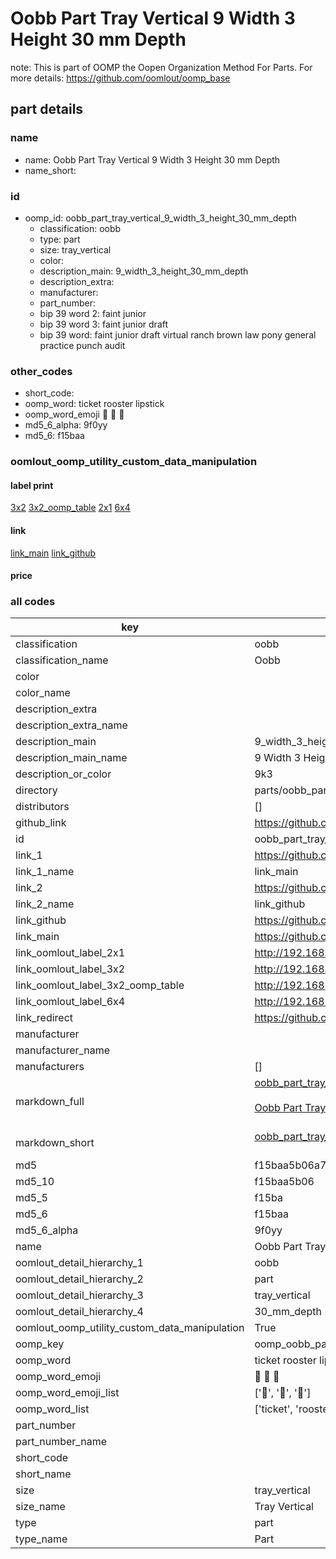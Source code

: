 # Oobb Part Tray Vertical 9 Width 3 Height 30 mm Depth  

note: This is part of OOMP the Oopen Organization Method For Parts. For more details: https://github.com/oomlout/oomp_base

##  part details
  







### name
* name: Oobb Part Tray Vertical 9 Width 3 Height 30 mm Depth
* name_short: 
### id
* oomp_id: oobb_part_tray_vertical_9_width_3_height_30_mm_depth
  * classification: oobb
  * type: part
  * size: tray_vertical
  * color: 
  * description_main: 9_width_3_height_30_mm_depth
  * description_extra: 
  * manufacturer: 
  * part_number: 
  * bip 39 word 2: faint junior
  * bip 39 word 3: faint junior draft
  * bip 39 word: faint junior draft virtual ranch brown law pony general practice punch audit

### other_codes
* short_code: 
* oomp_word: ticket rooster lipstick
* oomp_word_emoji :ticket: :rooster: :lipstick:
* md5_6_alpha: 9f0yy
* md5_6: f15baa






### oomlout_oomp_utility_custom_data_manipulation
#### label print
[3x2](http://192.168.1.245:1112/?label=oomp%209f0yy)
[3x2_oomp_table](http://192.168.1.108:1112/?label=oomp%209f0yy)
[2x1](http://192.168.1.242:1112/?label=oomp%209f0yy)
[6x4](http://192.168.1.55:1112/?label=oomp%209f0yy)    

#### link

[link_main](https://github.com/oomlout/oomlout_oomp_version_1_messy/tree/main/parts/oobb_part_tray_vertical_9_width_3_height_30_mm_depth) [link_github](https://github.com/oomlout/oomlout_oomp_version_1_messy/tree/main/parts/oobb_part_tray_vertical_9_width_3_height_30_mm_depth)                             

#### price







### all codes 
| key | value |  
| --- | --- |  
| classification | oobb |  
| classification_name | Oobb |  
| color |  |  
| color_name |  |  
| description_extra |  |  
| description_extra_name |  |  
| description_main | 9_width_3_height_30_mm_depth |  
| description_main_name | 9 Width 3 Height 30 mm Depth |  
| description_or_color | 9k3 |  
| directory | parts/oobb_part_tray_vertical_9_width_3_height_30_mm_depth |  
| distributors | [] |  
| github_link | https://github.com/oomlout/oomlout_oomp_part_src/tree/main/parts/oobb_part_tray_vertical_9_width_3_height_30_mm_depth |  
| id | oobb_part_tray_vertical_9_width_3_height_30_mm_depth |  
| link_1 | https://github.com/oomlout/oomlout_oomp_version_1_messy/tree/main/parts/oobb_part_tray_vertical_9_width_3_height_30_mm_depth |  
| link_1_name | link_main |  
| link_2 | https://github.com/oomlout/oomlout_oomp_version_1_messy/tree/main/parts/oobb_part_tray_vertical_9_width_3_height_30_mm_depth |  
| link_2_name | link_github |  
| link_github | https://github.com/oomlout/oomlout_oomp_version_1_messy/tree/main/parts/oobb_part_tray_vertical_9_width_3_height_30_mm_depth |  
| link_main | https://github.com/oomlout/oomlout_oomp_version_1_messy/tree/main/parts/oobb_part_tray_vertical_9_width_3_height_30_mm_depth |  
| link_oomlout_label_2x1 | http://192.168.1.242:1112/?label=oomp%209f0yy |  
| link_oomlout_label_3x2 | http://192.168.1.245:1112/?label=oomp%209f0yy |  
| link_oomlout_label_3x2_oomp_table | http://192.168.1.108:1112/?label=oomp%209f0yy |  
| link_oomlout_label_6x4 | http://192.168.1.55:1112/?label=oomp%209f0yy |  
| link_redirect | https://github.com/oomlout/oomlout_oomp_version_1_messy/tree/main/parts/oobb_part_tray_vertical_9_width_3_height_30_mm_depth |  
| manufacturer |  |  
| manufacturer_name |  |  
| manufacturers | [] |  
| markdown_full | [oobb_part_tray_vertical_9_width_3_height_30_mm_depth](none)<br>[](none)<br>[Oobb Part Tray Vertical 9 Width 3 Height 30 Mm Depth](none)<br><br> |  
| markdown_short | [oobb_part_tray_vertical_9_width_3_height_30_mm_depth](none)<br><br> |  
| md5 | f15baa5b06a7efbc7458cf4683de4a8f |  
| md5_10 | f15baa5b06 |  
| md5_5 | f15ba |  
| md5_6 | f15baa |  
| md5_6_alpha | 9f0yy |  
| name | Oobb Part Tray Vertical 9 Width 3 Height 30 mm Depth |  
| oomlout_detail_hierarchy_1 | oobb |  
| oomlout_detail_hierarchy_2 | part |  
| oomlout_detail_hierarchy_3 | tray_vertical |  
| oomlout_detail_hierarchy_4 | 30_mm_depth |  
| oomlout_oomp_utility_custom_data_manipulation | True |  
| oomp_key | oomp_oobb_part_tray_vertical_9_width_3_height_30_mm_depth |  
| oomp_word | ticket rooster lipstick |  
| oomp_word_emoji | :ticket: :rooster: :lipstick: |  
| oomp_word_emoji_list | [':ticket:', ':rooster:', ':lipstick:'] |  
| oomp_word_list | ['ticket', 'rooster', 'lipstick'] |  
| part_number |  |  
| part_number_name |  |  
| short_code |  |  
| short_name |  |  
| size | tray_vertical |  
| size_name | Tray Vertical |  
| type | part |  
| type_name | Part |  
